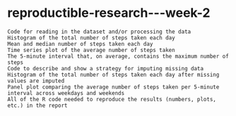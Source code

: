 # reproductible-research---week-2

    Code for reading in the dataset and/or processing the data
    Histogram of the total number of steps taken each day
    Mean and median number of steps taken each day
    Time series plot of the average number of steps taken
    The 5-minute interval that, on average, contains the maximum number of steps
    Code to describe and show a strategy for imputing missing data
    Histogram of the total number of steps taken each day after missing values are imputed
    Panel plot comparing the average number of steps taken per 5-minute interval across weekdays and weekends
    All of the R code needed to reproduce the results (numbers, plots, etc.) in the report
